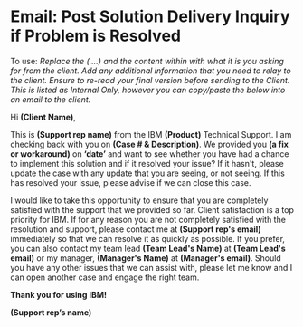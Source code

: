 # Email: Post Solution Delivery Inquiry if Problem is Resolved

To use: _Replace the (....) and the content within with what it is you asking for from the client. Add any additional information that you need to relay to the client. Ensure to re-read your final version before sending to the Client. This is listed as Internal Only, however you can copy/paste the below into an email to the client._

Hi **(Client Name)**,

This is **(Support rep name)** from the IBM **(Product)** Technical Support. I am checking back with you on **(Case # & Description)**. We provided you **(a fix or workaround)** on **‘date’** and want to see whether you have had a chance to implement this solution and if it resolved your issue? If it hasn't, please update the case with any update that you are seeing, or not seeing. If this has resolved your issue, please advise if we can close this case. 

I would like to take this opportunity to ensure that you are completely satisfied with the support that we provided so far. Client satisfaction is a top priority for IBM. If for any reason you are not completely satisfied with the resolution and support, please contact me at **(Support rep's email)** immediately so that we can resolve it as quickly as possible. If you prefer, you can also contact my team lead **(Team Lead's Name)** at **(Team Lead's email)** or my manager, **(Manager's Name)** at **(Manager's email)**.
Should you have any other issues that we can assist with, please let me know and I can open another case and engage the right team.

**Thank you for using IBM!**

**(Support rep’s name)** 
